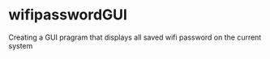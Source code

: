 # wifipasswordGUI
Creating a GUI pragram that displays all saved wifi password on the current system
